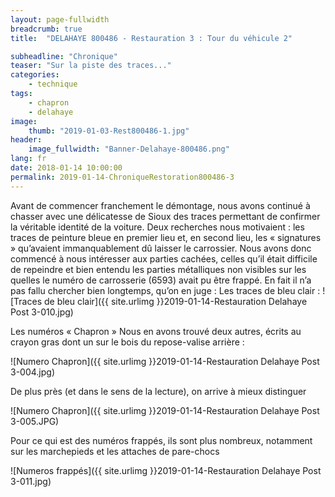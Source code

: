 ```yaml
---
layout: page-fullwidth
breadcrumb: true
title:  "DELAHAYE 800486 - Restauration 3 : Tour du véhicule 2"

subheadline: "Chronique" 
teaser: "Sur la piste des traces..."
categories:
    - technique
tags:
    - chapron
    - delahaye
image:
    thumb: "2019-01-03-Rest800486-1.jpg"
header:
    image_fullwidth: "Banner-Delahaye-800486.png"
lang: fr
date: 2018-01-14 10:00:00
permalink: 2019-01-14-ChroniqueRestoration800486-3
---
```

Avant de commencer franchement le démontage, nous avons continué à chasser avec une délicatesse de Sioux des traces permettant de confirmer la véritable identité de la voiture. Deux recherches nous motivaient : les traces de peinture bleue en premier lieu et, en second lieu, les « signatures » qu’avaient immanquablement dû laisser le carrossier.
Nous avons donc commencé à nous intéresser aux parties cachées, celles qu’il était difficile de repeindre et bien entendu les parties métalliques non visibles sur les quelles le numéro de carrosserie (6593) avait pu être frappé.
En fait il n’a pas fallu chercher bien longtemps, qu’on en juge :
Les traces de bleu clair :
![Traces de bleu clair]({{ site.urlimg }}2019-01-14-Restauration Delahaye Post 3-010.jpg)



Les numéros « Chapron »
Nous en avons trouvé deux autres, écrits au crayon gras dont un sur le bois du repose-valise arrière  :

![Numero Chapron]({{ site.urlimg }}2019-01-14-Restauration Delahaye Post 3-004.jpg)



De plus près (et dans le sens de la lecture), on arrive à mieux distinguer

![Numero Chapron]({{ site.urlimg }}2019-01-14-Restauration Delahaye Post 3-005.JPG)



Pour ce qui est des numéros frappés, ils sont plus nombreux, notamment sur les marchepieds et les attaches de pare-chocs

![Numeros frappés]({{ site.urlimg }}2019-01-14-Restauration Delahaye Post 3-011.jpg)
